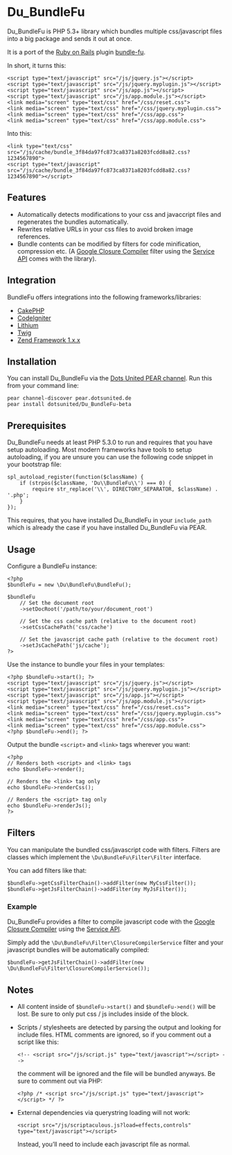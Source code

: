 Du_BundleFu
===========

Du_BundleFu is PHP 5.3+ library which bundles multiple css/javascript files into a big package and sends it out at once.

It is a port of the [Ruby on Rails](http://rubyonrails.org) plugin [bundle-fu](http://code.google.com/p/bundle-fu/).

In short, it turns this:

    <script type="text/javascript" src="/js/jquery.js"></script>
    <script type="text/javascript" src="/js/jquery.myplugin.js"></script>
    <script type="text/javascript" src="/js/app.js"></script>
    <script type="text/javascript" src="/js/app.module.js"></script>
    <link media="screen" type="text/css" href="/css/reset.css">
    <link media="screen" type="text/css" href="/css/jquery.myplugin.css">
    <link media="screen" type="text/css" href="/css/app.css">
    <link media="screen" type="text/css" href="/css/app.module.css">

Into this:

    <link type="text/css" src="/js/cache/bundle_3f84da97fc873ca8371a8203fcdd8a82.css?1234567890">
    <script type="text/javascript" src="/js/cache/bundle_3f84da97fc873ca8371a8203fcdd8a82.css?1234567890"></script>

## Features ##

* Automatically detects modifications to your css and javaccript files and regenerates the bundles automatically.
* Rewrites relative URLs in your css files to avoid broken image references.
* Bundle contents can be modified by filters for code minification, compression etc. (A [Google Closure Compiler](http://code.google.com/closure/compiler/) filter using the [Service API](http://code.google.com/closure/compiler/docs/api-ref.html) comes with the library).

## Integration ##

BundleFu offers integrations into the following frameworks/libraries:

* [CakePHP](http://github.com/dotsunited/du-bundlefu/tree/master/integration/cakephp/)
* [CodeIgniter](http://github.com/dotsunited/du-bundlefu/tree/master/integration/codeigniter/)
* [Lithium](http://github.com/dotsunited/du-bundlefu/tree/master/integration/lithium/)
* [Twig](http://github.com/dotsunited/du-bundlefu/tree/master/integration/twig/)
* [Zend Framework 1.x.x](http://github.com/dotsunited/du-bundlefu/tree/master/integration/zf1/)

## Installation ##

You can install Du_BundleFu via the [Dots United PEAR channel](http://pear.dotsunited.de). Run this from your command line:

    pear channel-discover pear.dotsunited.de
    pear install dotsunited/Du_BundleFu-beta

## Prerequisites ##

Du_BundleFu needs at least PHP 5.3.0 to run and requires that you have setup autoloading. Most modern frameworks
have tools to setup autoloading, if you are unsure you can use the following code snippet in your bootstrap file:

    spl_autoload_register(function($className) {
        if (strpos($className, 'Du\\BundleFu\\') === 0) {
            require str_replace('\\', DIRECTORY_SEPARATOR, $className) . '.php';
        }
    });

This requires, that you have installed Du_BundleFu in your `include_path` which is already the case if you have installed Du_BundleFu via PEAR.

## Usage ##

Configure a BundleFu instance:

    <?php
    $bundleFu = new \Du\BundleFu\BundleFu();

    $bundleFu
        // Set the document root
        ->setDocRoot('/path/to/your/document_root')

        // Set the css cache path (relative to the document root)
        ->setCssCachePath('css/cache')

        // Set the javascript cache path (relative to the document root)
        ->setJsCachePath('js/cache');
    ?>

Use the instance to bundle your files in your templates:

    <?php $bundleFu->start(); ?>
    <script type="text/javascript" src="/js/jquery.js"></script>
    <script type="text/javascript" src="/js/jquery.myplugin.js"></script>
    <script type="text/javascript" src="/js/app.js"></script>
    <script type="text/javascript" src="/js/app.module.js"></script>
    <link media="screen" type="text/css" href="/css/reset.css">
    <link media="screen" type="text/css" href="/css/jquery.myplugin.css">
    <link media="screen" type="text/css" href="/css/app.css">
    <link media="screen" type="text/css" href="/css/app.module.css">
    <?php $bundleFu->end(); ?>

Output the bundle `<script>` and `<link>` tags wherever you want:

    <?php
    // Renders both <script> and <link> tags
    echo $bundleFu->render();

    // Renders the <link> tag only
    echo $bundleFu->renderCss();

    // Renders the <script> tag only
    echo $bundleFu->renderJs();
    ?>

## Filters ##

You can manipulate the bundled css/javascript code with filters. Filters are classes which implement the `\Du\BundleFu\Filter\Filter` interface.

You can add filters like that:

    $bundleFu->getCssFilterChain()->addFilter(new MyCssFilter());
    $bundleFu->getJsFilterChain()->addFilter(my MyJsFilter());

### Example ###

Du_BundleFu provides a filter to compile javascript code with the [Google Closure Compiler](http://code.google.com/closure/compiler/) using the [Service API](http://code.google.com/closure/compiler/docs/api-ref.html).

Simply add the `\Du\BundleFu\Filter\ClosureCompilerService` filter and your javascript bundles will be automatically compiled:

    $bundleFu->getJsFilterChain()->addFilter(new \Du\BundleFu\Filter\ClosureCompilerService());

## Notes ##

* All content inside of `$bundleFu->start()` and `$bundleFu->end()` will be lost. Be sure to only put css / js includes inside of the block.
* Scripts / stylesheets are detected by parsing the output and looking for include files. HTML comments are ignored, so if you comment out a script like this:

      <!-- <script src="/js/script.js" type="text/javascript"></script> -->

  the comment will be ignored and the file will be bundled anyways. Be sure to comment out via PHP:

      <?php /* <script src="/js/script.js" type="text/javascript"></script> */ ?>

* External dependencies via querystring loading will not work:

      <script src="/js/scriptaculous.js?load=effects,controls" type="text/javascript"></script>

  Instead, you’ll need to include each javascript file as normal.
